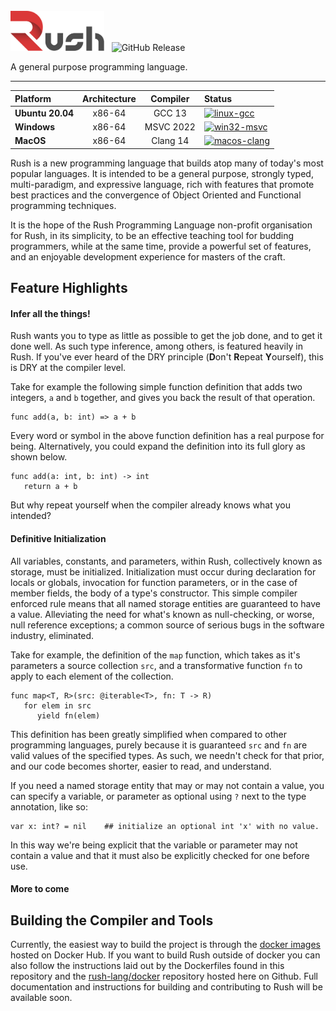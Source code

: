 <br />
<picture>
   <source media="(prefers-color-scheme: dark)" srcset="https://raw.githubusercontent.com/rush-lang/rush/master/docs/rush-logo-dark.svg">
   <source media="(prefers-color-scheme: light)" srcset="https://raw.githubusercontent.com/rush-lang/rush/master/docs/rush-logo-light.svg">
   <img alt="Rush Logo" height="64" src="https://raw.githubusercontent.com/rush-lang/rush/master/docs/rush-logo-light.svg">
</picture>
<span style="margin-left: 8px">
<img alt="GitHub Release" src="https://img.shields.io/github/v/release/rush-lang/rush">
</span>

A general purpose programming language.

---

| **Platform** | **Architecture** | **Compiler** | **Status** |
|:---|:---:|:---:|:---|
| **Ubuntu 20.04** | x86-64 | GCC 13 | [![linux-gcc](https://github.com/rush-lang/rush/actions/workflows/linux-gcc.yml/badge.svg)](https://github.com/rush-lang/rush/actions/workflows/linux-gcc.yml) |
| **Windows** | x86-64 | MSVC 2022 | [![win32-msvc](https://github.com/rush-lang/rush/actions/workflows/win32-msvc.yml/badge.svg)](https://github.com/rush-lang/rush/actions/workflows/win32-msvc.yml) |
| **MacOS** | x86-64 | Clang 14 | [![macos-clang](https://github.com/rush-lang/rush/actions/workflows/macos-clang.yml/badge.svg)](https://github.com/rush-lang/rush/actions/workflows/macos-clang.yml) |

Rush is a new programming language that builds atop many of today's most popular languages. It is intended to be a general purpose, strongly typed, multi-paradigm, and expressive language, rich with features that promote best practices and the convergence of Object Oriented and Functional programming techniques.

It is the hope of the Rush Programming Language non-profit organisation for Rush, in its simplicity, to be an effective teaching tool for budding programmers, while at the same time, provide a powerful set of features, and an enjoyable development experience for masters of the craft.

## Feature Highlights

#### Infer all the things!

Rush wants you to type as little as possible to get the job done, and to get it done well. As such type inference, among others, is featured heavily in Rush. If you've ever heard of the DRY principle (**D**on't **R**epeat **Y**ourself), this is DRY at the compiler level.

Take for example the following simple function definition that adds two integers, `a` and `b` together, and gives you back the result of that operation.

```rush
func add(a, b: int) => a + b
```

Every word or symbol in the above function definition has a real purpose for being. Alternatively, you could expand the definition into its full glory as shown below.

```rush
func add(a: int, b: int) -> int
   return a + b
```

But why repeat yourself when the compiler already knows what you intended?

#### Definitive Initialization

All variables, constants, and parameters, within Rush, collectively known as storage, must be initialized. Initialization must occur during declaration for locals or globals, invocation for function parameters, or in the case of member fields, the body of a type's constructor. This simple compiler enforced rule means that all named storage entities are guaranteed to have a value. Alleviating the need for what's known as null-checking, or worse, null reference exceptions; a common source of serious bugs in the software industry, eliminated.

Take for example, the definition of the `map` function, which takes as it's parameters a source collection `src`, and a transformative function `fn` to apply to each element of the collection.

```rush
func map<T, R>(src: @iterable<T>, fn: T -> R)
   for elem in src
      yield fn(elem)
```

This definition has been greatly simplified when compared to other programming languages, purely because it is guaranteed `src` and `fn` are valid values of the specified types. As such, we needn't check for that prior, and our code becomes shorter, easier to read, and understand.

If you need a named storage entity that may or may not contain a value, you can specify a variable, or parameter as optional using `?` next to the type annotation, like so:

```rush
var x: int? = nil    ## initialize an optional int 'x' with no value.
```

In this way we're being explicit that the variable or parameter may not contain a value and that it must also be explicitly checked for one before use.

#### More to come

## Building the Compiler and Tools

Currently, the easiest way to build the project is through the [docker images](https://hub.docker.com/repository/docker/rushlang/rush-ci-x86-64-linux-gnu) hosted on Docker Hub. If you want to build Rush outside of docker you can also follow the instructions laid out by the Dockerfiles found in this repository and the [rush-lang/docker](https://github.com/rush-lang/docker) repository hosted here on Github. Full documentation and instructions for building and contributing to Rush will be available soon.
